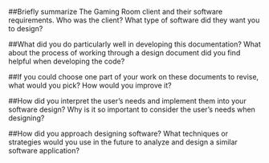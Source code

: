 ##Briefly summarize The Gaming Room client and their software requirements. Who was the client? What type of software did they want you to design?

##What did you do particularly well in developing this documentation?
What about the process of working through a design document did you find helpful when developing the code?

##If you could choose one part of your work on these documents to revise, what would you pick? How would you improve it?

##How did you interpret the user’s needs and implement them into your software design? Why is it so important to consider the user’s needs when designing?

##How did you approach designing software? What techniques or strategies would you use in the future to analyze and design a similar software application?
